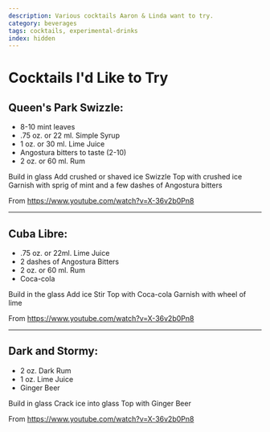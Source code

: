 ```yaml
---
description: Various cocktails Aaron & Linda want to try. 
category: beverages
tags: cocktails, experimental-drinks
index: hidden
---
```


# Cocktails I'd Like to Try

## Queen's Park Swizzle:

- 8-10 mint leaves
- .75 oz. or 22 ml. Simple Syrup
- 1 oz. or 30 ml. Lime Juice
- Angostura bitters to taste (2-10)
- 2 oz. or 60 ml. Rum

Build in glass
Add crushed or shaved ice
Swizzle
Top with crushed ice
Garnish with sprig of mint and a few dashes of Angostura bitters

From <https://www.youtube.com/watch?v=X-36v2b0Pn8>

* * * 

## Cuba Libre:

- .75 oz. or 22ml. Lime Juice
- 2 dashes of Angostura Bitters
- 2 oz. or 60 ml. Rum
- Coca-cola

Build in the glass
Add ice
Stir
Top with Coca-cola
Garnish with wheel of lime

From <https://www.youtube.com/watch?v=X-36v2b0Pn8>

* * *

## Dark and Stormy: 

- 2 oz. Dark Rum 
- 1 oz. Lime Juice
- Ginger Beer

Build in glass
Crack ice into glass
Top with Ginger Beer

From <https://www.youtube.com/watch?v=X-36v2b0Pn8>
